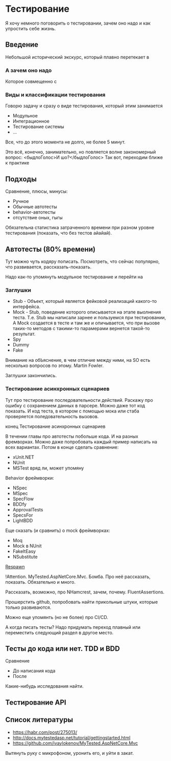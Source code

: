 # Тестирование

Я хочу немного поговорить о тестировании, зачем оно надо и как упростить себе жизнь.

## Введение

Небольшой исторический экскурс, который плавно перетекает в

### А зачем оно надо

Которое совмещенно с 

### Виды и классификации тестирования

Говорю задачу и сразу о виде тестирования, который этим занимается

  * Модульное
  * Интеграционное
  * Тестирование системы
  * ...
  
Все, что до этого момента не долго, не более 5 минут.

Это всё, конечно, занимательно, но повляется волне закономерный вопрос: <быдлоГолос>И шо?</быдлоГолос> Так вот, переходим ближе к практике

## Подходы

Сравнение, плюсы, минусы:
  * Ручное
  * Обычные автотесты
  * behavior-автотесты
  * отсутствие оных, гыгы
  
Обязательна статистика затраченного времени при разном уровне тестирования (показать, что без тестов айайай).

## Автотесты (80% времени)

Тут можно чуть кодяру пописать. Посмотреть, что сейчас популярно, что развивается, рассказать-показать.

Надо как-то упомянуть модульное тестирование и перейти на

### Заглушки

  * Stub - Объект, который является фейковой реализаций какого-то интерфейса.
  * Mock - Stub, поведение которого описывается на этапе выолнения теста. Т.е. Stub мы написали зарнее и пользуемся при тестировании, А Mock создается в тесте и там же и опичывается, что при вызове таких-то методов с такими-то парамерами вернется такой-то результат.
  * Spy
  * Dummy
  * Fake

Внимание на обЬяснение, в чем отличие между ними, на SO есть несколько вопросов по этому. Martin Fowler.

Заглушки закончились.

### Тестирование асинхронных сценариев

Тут про тестирование последовательности действий. Раскажу про ошибку с сохранением данных в парсере. Можно даже тот код показать. И код теста, в котором с помощью мока или стаба проверяется поледовательность вызовов.

конец Тестирование асинхронных сценариев

В течении главы про автотесты побольше кода. И на разных фремворках. Можно даже попробовать каждый пример написать на всех вариантах. Потом в конце сделать сравнение:
  * xUnit.NET
  * NUnit
  * MSTest вряд ли, может упомяну

Behavior фреймворки:
  * NSpec
  * MSpec
  * SpecFlow
  * BDDfy
  * ApprovalTests
  * SpecsFor
  * LightBDD
  
Еще сказать (и сравнить) о mock фреймворках:
  * Moq
  * Mock в NUnit
  * FakeItEasy
  * NSubstitute 

[Respawn][RespawnGithub]


!Attention. MyTested.AspNetCore.Mvc. Бомба. Про неё рассказать, показать. Обязательно и много.

Рассказать, возможно, про NHamcrest, зачем, почему. FluentAssertions.

Прошерстить github, попробовать найти прикольные штуки, которые только развиваются.

Можно еще упомянть (но не более) про CI/CD.

А когда писать тесты? Надо придумать переход плавный или переместить следующий раздел в другое место.

## Тесты до кода или нет. TDD и BDD

Сравнение 
  * До написания кода
  * После
  
Какие-нибудь исследования найти.
  
## Тестирование API

## Список литературы

  * https://habr.com/post/275013/
  * http://docs.mytestedasp.net/tutorial/gettingstarted.html
  * https://github.com/ivaylokenov/MyTested.AspNetCore.Mvc

[RespawnGithub]: https://github.com/jbogard/Respawn

Вытянуть руку с микрофоном, уронить его, и уйти в закат.